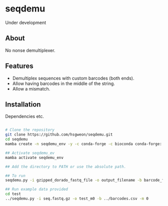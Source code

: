 # seqdemu

Under development


## About

No nonse demultiplexer. 

## Features

- Demultiplex sequences with custom barcodes (both ends).
- Allow having barcodes in the middle of the string.
- Allow a mismatch.

## Installation

Dependencies etc.

```bash

# Clone the repository
git clone https://github.com/hsgweon/seqdemu.git
cd seqdemu
mamba create -n seqdemu_env -y -c conda-forge -c bioconda conda-forge::biopython progressbar2

## Activate seqdemu_ev
mamba activate seqdemu_env

## Add the directory to PATH or use the absolute path.

## To run
seqdemu.py -i gzipped_dorado_fastq_file -o output_filename -b barcode_file -m number_of_mismatch

## Run example data provided
cd test
../seqdemu.py -i seq.fastq.gz -o test_m0 -b ../barcodes.csv -m 0

